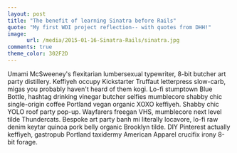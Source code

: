 ```yaml
---
layout: post
title: "The benefit of learning Sinatra before Rails"
quote: "My first WDI project reflection-- with quotes from DHH!"
image:
      url: /media/2015-01-16-Sinatra-Rails/sinatra.jpg
comments: true
theme_color: 302F2D
---
```


Umami McSweeney's flexitarian lumbersexual typewriter, 8-bit butcher art party distillery. Keffiyeh occupy Kickstarter Truffaut letterpress slow-carb, migas you probably haven't heard of them kogi. Lo-fi stumptown Blue Bottle, hashtag drinking vinegar butcher selfies mumblecore shabby chic single-origin coffee Portland vegan organic XOXO keffiyeh. Shabby chic YOLO roof party pop-up. Wayfarers freegan VHS, mumblecore next level tilde Thundercats. Bespoke art party banh mi literally locavore, lo-fi raw denim keytar quinoa pork belly organic Brooklyn tilde. DIY Pinterest actually keffiyeh, gastropub Portland taxidermy American Apparel crucifix irony 8-bit forage.
